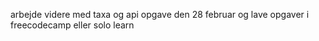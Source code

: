 arbejde videre med taxa og api opgave den 28 februar og lave opgaver i freecodecamp eller solo learn
